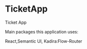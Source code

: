 # TicketApp
Ticket App

Main packages this application uses:

React,Semantic UI, Kadira:Flow-Router
